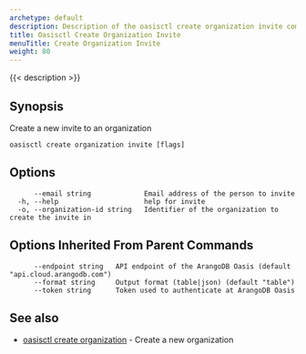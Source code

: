```yaml
---
archetype: default
description: Description of the oasisctl create organization invite command
title: Oasisctl Create Organization Invite
menuTitle: Create Organization Invite
weight: 80
---
```

{{< description >}}
## Synopsis
Create a new invite to an organization

```
oasisctl create organization invite [flags]
```

## Options
```
      --email string             Email address of the person to invite
  -h, --help                     help for invite
  -o, --organization-id string   Identifier of the organization to create the invite in
```

## Options Inherited From Parent Commands
```
      --endpoint string   API endpoint of the ArangoDB Oasis (default "api.cloud.arangodb.com")
      --format string     Output format (table|json) (default "table")
      --token string      Token used to authenticate at ArangoDB Oasis
```

## See also
* [oasisctl create organization](create-organization.md)	 - Create a new organization

